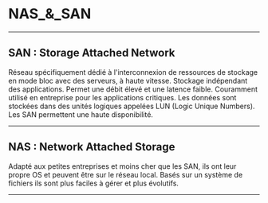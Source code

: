 # NAS_&_SAN  
---

## SAN : Storage Attached Network  

Réseau spécifiquement dédié à l'interconnexion de ressources de stockage en mode bloc avec des serveurs, à haute vitesse. Stockage indépendant des applications. 
Permet une débit élevé et une latence faible. Couramment utilisé en entreprise pour les applications critiques. Les données sont stockées dans des unités logiques appelées LUN (Logic Unique Numbers).  
Les SAN permettent une haute disponibilité.  

---

## NAS : Network Attached Storage  

Adapté aux petites entreprises et moins cher que les SAN, ils ont leur propre OS et peuvent être sur le réseau local. Basés sur un système de fichiers ils sont plus faciles à gérer et plus évolutifs.

---
